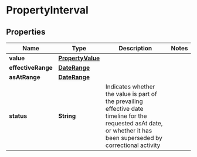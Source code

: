 

# PropertyInterval


## Properties

| Name | Type | Description | Notes |
|------------ | ------------- | ------------- | -------------|
|**value** | [**PropertyValue**](PropertyValue.md) |  |  |
|**effectiveRange** | [**DateRange**](DateRange.md) |  |  |
|**asAtRange** | [**DateRange**](DateRange.md) |  |  |
|**status** | **String** | Indicates whether the value is part of the prevailing effective date timeline for the requested asAt date, or whether it has been superseded by correctional activity |  |



